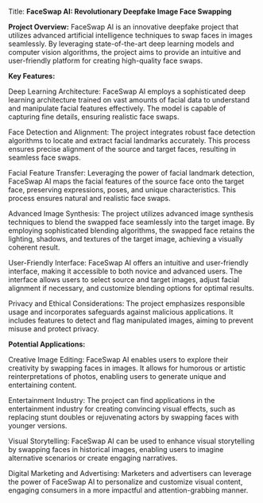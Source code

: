 Title: **FaceSwap AI: Revolutionary Deepfake Image Face Swapping**

**Project Overview:**
FaceSwap AI is an innovative deepfake project that utilizes advanced artificial intelligence techniques to swap faces in images seamlessly. By leveraging state-of-the-art deep learning models and computer vision algorithms, the project aims to provide an intuitive and user-friendly platform for creating high-quality face swaps.

**Key Features:**

Deep Learning Architecture:
FaceSwap AI employs a sophisticated deep learning architecture trained on vast amounts of facial data to understand and manipulate facial features effectively. The model is capable of capturing fine details, ensuring realistic face swaps.

Face Detection and Alignment:
The project integrates robust face detection algorithms to locate and extract facial landmarks accurately. This process ensures precise alignment of the source and target faces, resulting in seamless face swaps.

Facial Feature Transfer:
Leveraging the power of facial landmark detection, FaceSwap AI maps the facial features of the source face onto the target face, preserving expressions, poses, and unique characteristics. This process ensures natural and realistic face swaps.

Advanced Image Synthesis:
The project utilizes advanced image synthesis techniques to blend the swapped face seamlessly into the target image. By employing sophisticated blending algorithms, the swapped face retains the lighting, shadows, and textures of the target image, achieving a visually coherent result.

User-Friendly Interface:
FaceSwap AI offers an intuitive and user-friendly interface, making it accessible to both novice and advanced users. The interface allows users to select source and target images, adjust facial alignment if necessary, and customize blending options for optimal results.

Privacy and Ethical Considerations:
The project emphasizes responsible usage and incorporates safeguards against malicious applications. It includes features to detect and flag manipulated images, aiming to prevent misuse and protect privacy.

**Potential Applications:**

Creative Image Editing:
FaceSwap AI enables users to explore their creativity by swapping faces in images. It allows for humorous or artistic reinterpretations of photos, enabling users to generate unique and entertaining content.

Entertainment Industry:
The project can find applications in the entertainment industry for creating convincing visual effects, such as replacing stunt doubles or rejuvenating actors by swapping faces with younger versions.

Visual Storytelling:
FaceSwap AI can be used to enhance visual storytelling by swapping faces in historical images, enabling users to imagine alternative scenarios or create engaging narratives.

Digital Marketing and Advertising:
Marketers and advertisers can leverage the power of FaceSwap AI to personalize and customize visual content, engaging consumers in a more impactful and attention-grabbing manner.
